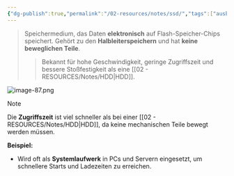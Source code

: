 ```yaml
---
{"dg-publish":true,"permalink":"/02-resources/notes/ssd/","tags":["ausbildung/gfn/ap1/vorbereitung","informatik/hardware","speicher"],"noteIcon":"","updated":"2025-09-27T01:32:43.999+02:00"}
---
```



> Speichermedium, das Daten **elektronisch** auf Flash-Speicher-Chips speichert. Gehört zu den **Halbleiterspeichern** und hat **keine beweglichen Teile**.
> 
> > Bekannt für hohe Geschwindigkeit, geringe Zugriffszeit und bessere Stoßfestigkeit als eine [[02 - RESOURCES/Notes/HDD\|HDD]].

![image-87.png](/img/user/02%20-%20RESOURCES/Files/image-87.png)
> [!note]  
> Die **Zugriffszeit** ist viel schneller als bei einer [[02 - RESOURCES/Notes/HDD\|HDD]], da keine mechanischen Teile bewegt werden müssen.

**Beispiel:**

- Wird oft als **Systemlaufwerk** in PCs und Servern eingesetzt, um schnellere Starts und Ladezeiten zu erreichen.

